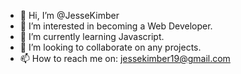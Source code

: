 - 👋 Hi, I’m @JesseKimber
- 👀 I’m interested in becoming a Web Developer.
- 🌱 I’m currently learning Javascript.
- 💞️ I’m looking to collaborate on any projects.
- 📫 How to reach me on: jessekimber19@gmail.com
  

<!---
JesseKimber/JesseKimber is a ✨ special ✨ repository because its `README.md` (this file) appears on your GitHub profile.
You can click the Preview link to take a look at your changes.
--->
